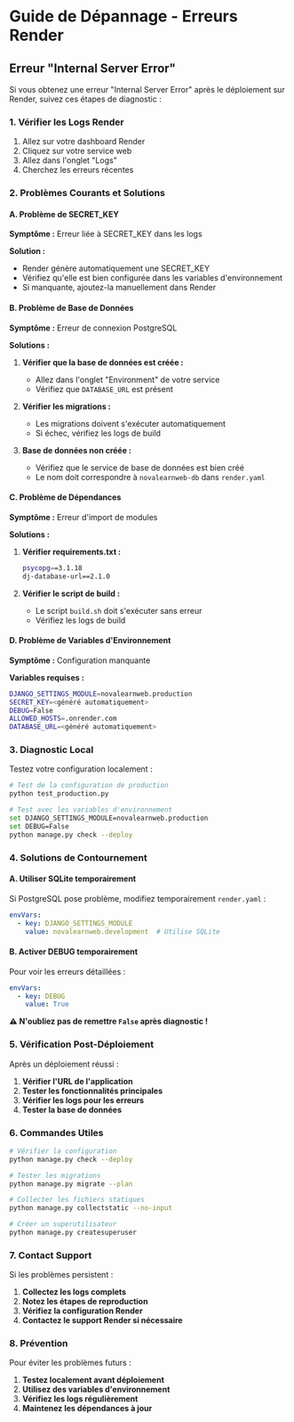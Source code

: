 # Guide de Dépannage - Erreurs Render

## Erreur "Internal Server Error"

Si vous obtenez une erreur "Internal Server Error" après le déploiement sur Render, suivez ces étapes de diagnostic :

### 1. Vérifier les Logs Render

1. Allez sur votre dashboard Render
2. Cliquez sur votre service web
3. Allez dans l'onglet "Logs"
4. Cherchez les erreurs récentes

### 2. Problèmes Courants et Solutions

#### A. Problème de SECRET_KEY

**Symptôme :** Erreur liée à SECRET_KEY dans les logs

**Solution :**
- Render génère automatiquement une SECRET_KEY
- Vérifiez qu'elle est bien configurée dans les variables d'environnement
- Si manquante, ajoutez-la manuellement dans Render

#### B. Problème de Base de Données

**Symptôme :** Erreur de connexion PostgreSQL

**Solutions :**
1. **Vérifier que la base de données est créée :**
   - Allez dans l'onglet "Environment" de votre service
   - Vérifiez que `DATABASE_URL` est présent

2. **Vérifier les migrations :**
   - Les migrations doivent s'exécuter automatiquement
   - Si échec, vérifiez les logs de build

3. **Base de données non créée :**
   - Vérifiez que le service de base de données est bien créé
   - Le nom doit correspondre à `novalearnweb-db` dans `render.yaml`

#### C. Problème de Dépendances

**Symptôme :** Erreur d'import de modules

**Solutions :**
1. **Vérifier requirements.txt :**
   ```bash
   psycopg==3.1.18
   dj-database-url==2.1.0
   ```

2. **Vérifier le script de build :**
   - Le script `build.sh` doit s'exécuter sans erreur
   - Vérifiez les logs de build

#### D. Problème de Variables d'Environnement

**Symptôme :** Configuration manquante

**Variables requises :**
```bash
DJANGO_SETTINGS_MODULE=novalearnweb.production
SECRET_KEY=<généré automatiquement>
DEBUG=False
ALLOWED_HOSTS=.onrender.com
DATABASE_URL=<généré automatiquement>
```

### 3. Diagnostic Local

Testez votre configuration localement :

```bash
# Test de la configuration de production
python test_production.py

# Test avec les variables d'environnement
set DJANGO_SETTINGS_MODULE=novalearnweb.production
set DEBUG=False
python manage.py check --deploy
```

### 4. Solutions de Contournement

#### A. Utiliser SQLite temporairement

Si PostgreSQL pose problème, modifiez temporairement `render.yaml` :

```yaml
envVars:
  - key: DJANGO_SETTINGS_MODULE
    value: novalearnweb.development  # Utilise SQLite
```

#### B. Activer DEBUG temporairement

Pour voir les erreurs détaillées :

```yaml
envVars:
  - key: DEBUG
    value: True
```

**⚠️ N'oubliez pas de remettre `False` après diagnostic !**

### 5. Vérification Post-Déploiement

Après un déploiement réussi :

1. **Vérifier l'URL de l'application**
2. **Tester les fonctionnalités principales**
3. **Vérifier les logs pour les erreurs**
4. **Tester la base de données**

### 6. Commandes Utiles

```bash
# Vérifier la configuration
python manage.py check --deploy

# Tester les migrations
python manage.py migrate --plan

# Collecter les fichiers statiques
python manage.py collectstatic --no-input

# Créer un superutilisateur
python manage.py createsuperuser
```

### 7. Contact Support

Si les problèmes persistent :

1. **Collectez les logs complets**
2. **Notez les étapes de reproduction**
3. **Vérifiez la configuration Render**
4. **Contactez le support Render si nécessaire**

### 8. Prévention

Pour éviter les problèmes futurs :

1. **Testez localement avant déploiement**
2. **Utilisez des variables d'environnement**
3. **Vérifiez les logs régulièrement**
4. **Maintenez les dépendances à jour**
